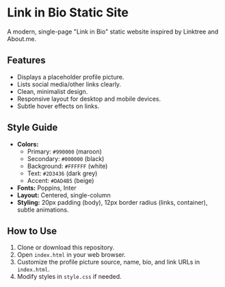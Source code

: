 # Link in Bio Static Site

A modern, single-page "Link in Bio" static website inspired by Linktree and About.me.

## Features

- Displays a placeholder profile picture.
- Lists social media/other links clearly.
- Clean, minimalist design.
- Responsive layout for desktop and mobile devices.
- Subtle hover effects on links.

## Style Guide

- **Colors:**
    - Primary: `#990000` (maroon)
    - Secondary: `#000000` (black)
    - Background: `#FFFFFF` (white)
    - Text: `#2D3436` (dark grey)
    - Accent: `#DAD4B5` (beige)
- **Fonts:** Poppins, Inter
- **Layout:** Centered, single-column
- **Styling:** 20px padding (body), 12px border radius (links, container), subtle animations.

## How to Use

1.  Clone or download this repository.
2.  Open `index.html` in your web browser.
3.  Customize the profile picture source, name, bio, and link URLs in `index.html`.
4.  Modify styles in `style.css` if needed.
